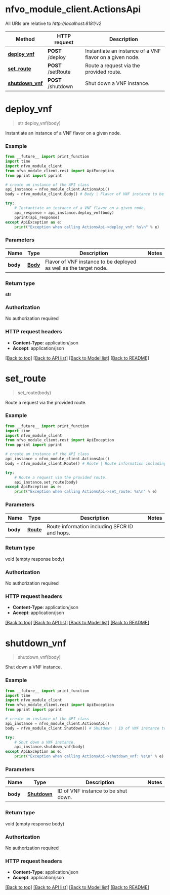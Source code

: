 # nfvo_module_client.ActionsApi

All URIs are relative to *http://localhost:8181/v2*

Method | HTTP request | Description
------------- | ------------- | -------------
[**deploy_vnf**](ActionsApi.md#deploy_vnf) | **POST** /deploy | Instantiate an instance of a VNF flavor on a given node.
[**set_route**](ActionsApi.md#set_route) | **POST** /setRoute | Route a request via the provided route.
[**shutdown_vnf**](ActionsApi.md#shutdown_vnf) | **POST** /shutdown | Shut down a VNF instance.


# **deploy_vnf**
> str deploy_vnf(body)

Instantiate an instance of a VNF flavor on a given node.



### Example
```python
from __future__ import print_function
import time
import nfvo_module_client
from nfvo_module_client.rest import ApiException
from pprint import pprint

# create an instance of the API class
api_instance = nfvo_module_client.ActionsApi()
body = nfvo_module_client.Body() # Body | Flavor of VNF instance to be deployed as well as the target node.

try:
    # Instantiate an instance of a VNF flavor on a given node.
    api_response = api_instance.deploy_vnf(body)
    pprint(api_response)
except ApiException as e:
    print("Exception when calling ActionsApi->deploy_vnf: %s\n" % e)
```

### Parameters

Name | Type | Description  | Notes
------------- | ------------- | ------------- | -------------
 **body** | [**Body**](Body.md)| Flavor of VNF instance to be deployed as well as the target node. | 

### Return type

**str**

### Authorization

No authorization required

### HTTP request headers

 - **Content-Type**: application/json
 - **Accept**: application/json

[[Back to top]](#) [[Back to API list]](../README.md#documentation-for-api-endpoints) [[Back to Model list]](../README.md#documentation-for-models) [[Back to README]](../README.md)

# **set_route**
> set_route(body)

Route a request via the provided route.



### Example
```python
from __future__ import print_function
import time
import nfvo_module_client
from nfvo_module_client.rest import ApiException
from pprint import pprint

# create an instance of the API class
api_instance = nfvo_module_client.ActionsApi()
body = nfvo_module_client.Route() # Route | Route information including SFCR ID and hops.

try:
    # Route a request via the provided route.
    api_instance.set_route(body)
except ApiException as e:
    print("Exception when calling ActionsApi->set_route: %s\n" % e)
```

### Parameters

Name | Type | Description  | Notes
------------- | ------------- | ------------- | -------------
 **body** | [**Route**](Route.md)| Route information including SFCR ID and hops. | 

### Return type

void (empty response body)

### Authorization

No authorization required

### HTTP request headers

 - **Content-Type**: application/json
 - **Accept**: application/json

[[Back to top]](#) [[Back to API list]](../README.md#documentation-for-api-endpoints) [[Back to Model list]](../README.md#documentation-for-models) [[Back to README]](../README.md)

# **shutdown_vnf**
> shutdown_vnf(body)

Shut down a VNF instance.



### Example
```python
from __future__ import print_function
import time
import nfvo_module_client
from nfvo_module_client.rest import ApiException
from pprint import pprint

# create an instance of the API class
api_instance = nfvo_module_client.ActionsApi()
body = nfvo_module_client.Shutdown() # Shutdown | ID of VNF instance to be shut down.

try:
    # Shut down a VNF instance.
    api_instance.shutdown_vnf(body)
except ApiException as e:
    print("Exception when calling ActionsApi->shutdown_vnf: %s\n" % e)
```

### Parameters

Name | Type | Description  | Notes
------------- | ------------- | ------------- | -------------
 **body** | [**Shutdown**](Shutdown.md)| ID of VNF instance to be shut down. | 

### Return type

void (empty response body)

### Authorization

No authorization required

### HTTP request headers

 - **Content-Type**: application/json
 - **Accept**: application/json

[[Back to top]](#) [[Back to API list]](../README.md#documentation-for-api-endpoints) [[Back to Model list]](../README.md#documentation-for-models) [[Back to README]](../README.md)


